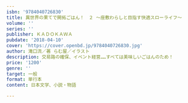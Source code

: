 ```yaml
---
isbn: '9784040726830'
title: 異世界の果てで開拓ごはん！　２ ～座敷わらしと目指す快適スローライフ～
volume: ''
series: ''
publisher: ＫＡＤＯＫＡＷＡ
pubdate: '2018-04-10'
cover: 'https://cover.openbd.jp/9784040726830.jpg'
author: 滝口流／著 らむ屋／イラスト
description: 交易路の確保、イベント経営……すべては美味しいごはんのため！
price: '1200'
genre: ''
target: 一般
format: 単行本
content: 日本文学、小説・物語

---
```

